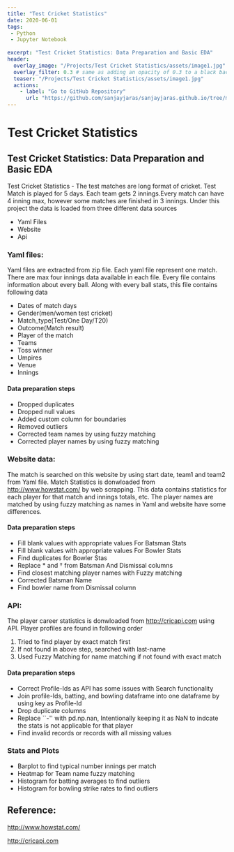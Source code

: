 ```yaml
---
title: "Test Cricket Statistics"
date: 2020-06-01
tags:
 - Python
 - Jupyter Notebook
 
excerpt: "Test Cricket Statistics: Data Preparation and Basic EDA"
header:
  overlay_image: "/Projects/Test Cricket Statistics/assets/image1.jpg"
  overlay_filter: 0.3 # same as adding an opacity of 0.3 to a black background
  teaser: "/Projects/Test Cricket Statistics/assets/image1.jpg"
  actions:
    - label: "Go to GitHub Repository"
      url: "https://github.com/sanjayjaras/sanjayjaras.github.io/tree/master/Projects/Test%20Cricket%20Statistics"
---
```





# Test Cricket Statistics
## Test Cricket Statistics: Data Preparation and Basic EDA

Test Cricket Statistics - The test matches are long format of cricket. Test Match is played for 5 days. Each team gets 2 innings.Every match can have 4 inning max, however some matches are finished in 3 innings. Under this project the data is loaded from three different data sources
  * Yaml Files
  * Website
  * Api
  
### Yaml files: 
  Yaml files are extracted from zip file. Each yaml file represent one match. There are max four innings data  available in each file. Every file contains information about every ball. Along with every ball stats, this file contains following data
* Dates of match days
* Gender(men/women test cricket)
* Match_type(Test/One Day/T20)
* Outcome(Match result)
* Player of the match
* Teams
* Toss winner
* Umpires
* Venue
* Innings

#### Data preparation steps
* Dropped duplicates
* Dropped null values
* Added custom column for boundaries
* Removed outliers
* Corrected team names by using fuzzy matching
* Corrected player names by using fuzzy matching

### Website data: 
  The match is searched on this website by using start date, team1 and team2 from Yaml file. Match Statistics is donwloaded from http://www.howstat.com/ by web scrapping. This data contains statistics for each player for that match and innings totals, etc. The player names are matched by using fuzzy matching as names in Yaml and website have some differences. 

  #### Data preparation steps
  * Fill blank values with appropriate values For Batsman Stats
  * Fill blank values with appropriate values For Bowler Stats
  * Find duplicates for Bowler Stas
  * Replace * and † from Batsman And Dismissal columns
  * Find closest matching player names with Fuzzy matching
  * Corrected Batsman Name
  * Find bowler name from Dismissal column

### API: 
  The player career statistics is donwloaded from http://cricapi.com using API. Player profiles are found in following order
  1. Tried to find player by exact match first
  2. If not found in above step, searched with last-name
  3. Used Fuzzy Matching for name matching if not found with exact match

#### Data preparation steps
  * Correct Profile-Ids as API has some issues with Search functionality
  * Join profile-Ids, batting, and bowling dataframe into one dataframe by using key as Profile-Id
  * Drop duplicate columns
  * Replace ``-'' with pd.np.nan, Intentionally keeping it as NaN to indcate the stats is not applicable for that player
  * Find invalid records or records with all missing values

### Stats and Plots
* Barplot to find typical number innings per match
* Heatmap for Team name fuzzy matching 
* Histogram for batting averages to find outliers
* Histogram for bowling strike rates to find outliers


## Reference:
http://www.howstat.com/

http://cricapi.com
